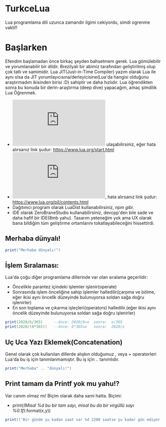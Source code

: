 # TurkceLua
Lua programlama dili uzunca zamandır ilgimi cekiyordu, simdi ogrenme vakti!!
# Başlarken
Efendim başlamadan önce birkaç şeyden bahsetmem gerek. Lua gömülebilir ve yorumlanabilir bir dildir. Brezilyalı bir abimiz tarafından geliştirilmiş olup çok tatlı ve samimidir. Lua JIT(Just-in-Time Compiler) yazım olarak Lua ile aynı olsa da JIT yorumlayıcısına/derleyicisine(Lua'da hangisi olduğunu araştırmadım ikisinden birisi :D) sahiptir ve daha hızlıdır. Lua öğrendikten sonra bu konuda bir derin-araştırma (deep dive) yapacağım, amaç şimdilik Lua Öğrenmek.

* ![Buradan](https://www.lua.org/start.html) ulaşabilirsiniz, eğer hata alırsanız link şudur: https://www.lua.org/start.html
* ![Yazımı için şuraya bakabilirsiniz](https://www.lua.org/pil/contents.html), hata alırsanız link şudur: https://www.lua.org/pil/contents.html
* Dağıtımcı program olarak LuaDist kullanabilirsiniz, *npm gibi*.
* IDE olarak ZeroBraneStudio kullanabilirsiniz, devcpp'den bile sade ve daha hafif bir IDE(8mb yahu). Tasarım yeteneğim yok ama UX olarak bana bildiğim tüm geliştirme ortamlarını tokatlayabileceğini hissettirdi.

## Merhaba dünyalı!
```lua
print("Merhaba dünyalı!")
```
## İşlem Sıralaması:
Lua'da çoğu diğer programlama dillerinde var olan sıralama geçerlidir:
- Öncelikle parantez içindeki işlemler işlenir(operate)
- Sonrasında işlem önceliğine sahip işlemler halledilir(çarpma ve bölme, eğer ikisi aynı öncelik düzeyinde bulunuyorsa soldan sağa doğru işlenirler)
- En son toplama ve çıkarma işleçleri(operators) halledilir.(eğer ikisi aynı öncelik düzeyinde bulunuyorsa soldan sağa doğru işlenirler)

```lua
print(2020/6/365)     --önce: 2020/6=x  sonra:  x/365  
print(2020/(6*365))   --önce: 6*365=x   sonra:  2020/x
```

## Uç Uca Yazı Eklemek(Concatenation)
Genel olarak çok kullanılan dillerde alışkın olduğumuz *,* veya *+* operatorleri Lua'da bu iş için tanımlanmamıştır.
Bu iş için *..* tanımlıdır.

```lua
print("Merhaba" .. "dünyalı!")
```

## Print tamam da Printf yok mu yahu!?
Var canım olmaz mı! Biçim olarak daha sami hatta.
Biçimi:
- print(*(Misal %d bu bir tam sayı, misal bu da bir virgüllü sayı %0.1f)*:format(x,y))
```lua
print(('Bir günde şu kadan saat var %d 2200 saatse şu kadar gün ediyor %.1f years'):format(2200, 2200/24))
```

